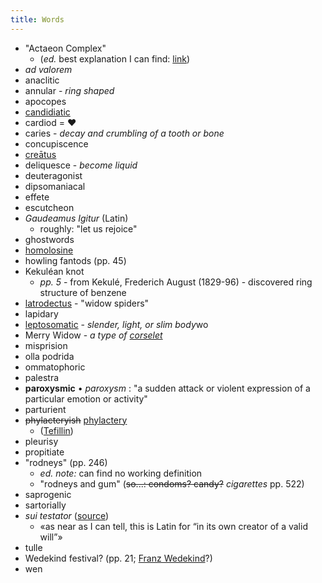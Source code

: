 ```yaml
--- 
title: Words
---
```


* "Actaeon Complex"
  * (*ed.* best explanation I can find: [link](http://infinitejest.wallacewiki.com/david-foster-wallace/index.php?title=Pages_283-306))
* *ad valorem*
* anaclitic
* annular - *ring shaped*
* apocopes
* [candidiatic](http://en.wikipedia.org/wiki/Candidiasis)
* cardiod = ♥
* caries - *decay and crumbling of a tooth or bone*
* concupiscence
* [creātus](http://en.wiktionary.org/wiki/creatus)
* deliquesce - *become liquid*
* deuteragonist
* dipsomaniacal
* effete
* escutcheon
* *Gaudeamus Igitur* (Latin)
  * roughly: "let us rejoice"
* ghostwords
* [homolosine](http://en.wikipedia.org/wiki/Homolosine)
* howling fantods (pp. 45)
* Kekuléan knot
  * *pp. 5* - from Kekulé, Frederich August (1829-96) - discovered ring
    structure of benzene
* [latrodectus](http://en.wikipedia.org/wiki/Latrodectus) - "widow spiders"
* lapidary
* [leptosomatic](http://medical-dictionary.thefreedictionary.com/leptosomatic) - *slender, light, or slim body*wo
* Merry Widow - *a type of [corselet](http://en.wikipedia.org/wiki/Corselet)*
* misprision
* olla podrida
* ommatophoric
* palestra
* **paroxysmic** • *paroxysm* : "a sudden attack or violent expression of a particular emotion or activity"
* parturient
* <del>phylacteryish</del> <ins>phylactery</ins>
  * ([Tefillin](http://en.wikipedia.org/wiki/Tefillin))
* pleurisy
* propitiate
* "rodneys" (pp. 246)
  * *ed. note:* can find no working definition
  * "rodneys and gum" (<del>so...: condoms? candy?</del> *cigarettes* pp. 522)
* saprogenic
* sartorially
* *sui testator* ([source](http://petebaer.blogspot.com/2008/12/notes-from-jest-pages-32-64.html))
  * «as near as I can tell, this is Latin for “in its own creator of a valid will”»
* tulle
* Wedekind festival? (pp. 21; [Franz Wedekind](http://books.google.com/books/about/Frank_Wedekind.html?id=lk4HAQAAMAAJ)?)
* wen
